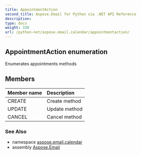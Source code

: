 ```yaml
---
title: AppointmentAction
second_title: Aspose.Email for Python via .NET API Reference
description: 
type: docs
weight: 330
url: /python-net/aspose.email.calendar/appointmentaction/
---
```


## AppointmentAction enumeration

Enumerates appointments methods

## Members
| Member name | Description |
| :- | :- |
|CREATE|Create method|
|UPDATE|Update method|
|CANCEL|Cancel method|

### See Also

* namespace [aspose.email.calendar](/python-net/aspose.email.calendar/)
* assembly [Aspose.Email](/python-net/)

